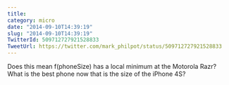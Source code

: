 ```yaml
---
title: 
category: micro
date: "2014-09-10T14:39:19"
slug: "2014-09-10T14:39:19"
TwitterId: 509712727921528833
TweetUrl: https://twitter.com/mark_philpot/status/509712727921528833
---
```


Does this mean f(phoneSize) has a local minimum at the Motorola Razr? What is
the best phone now that is the size of the iPhone 4S?
